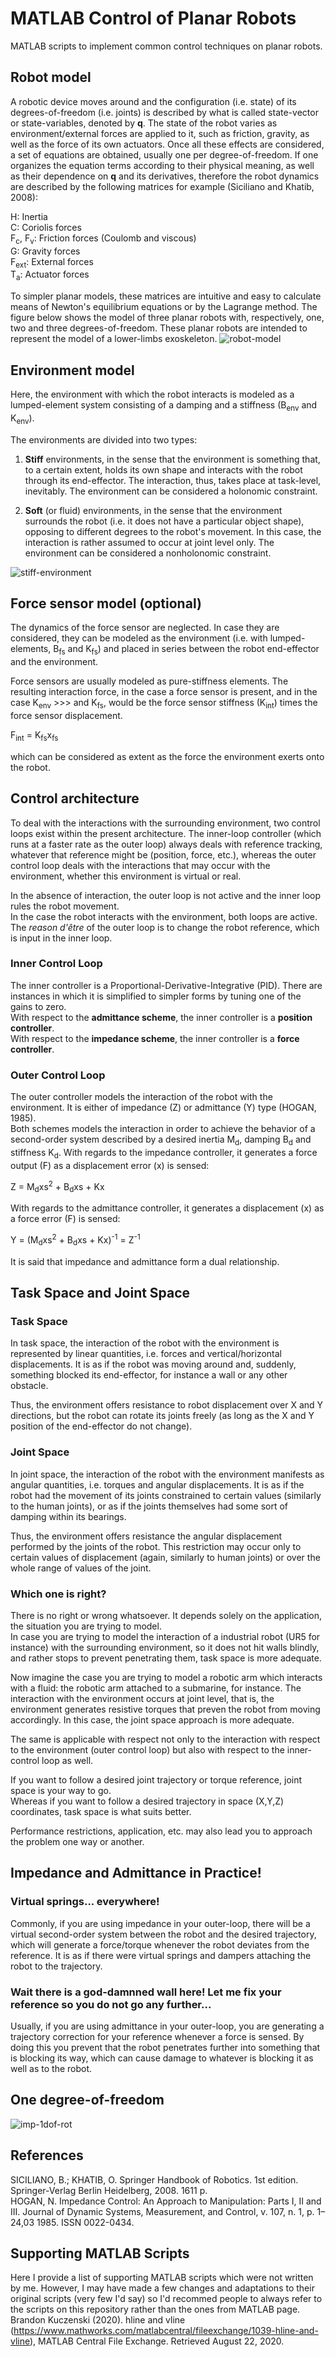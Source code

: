 # MATLAB Control of Planar Robots
MATLAB scripts to implement common control techniques on planar robots.
<!---
1. 1-DoF
   1. Impedance
      1. Joint
      1. Task
   1. Admittance
      1. Joint
      1. Task
1. 2-DoF
   1. Impedance
      1. Joint
      1. Task
   2. Admittance
      1. Joint
      2. Task
     ---> 
## Robot model
A robotic device moves around and the configuration (i.e. state) of its degrees-of-freedom (i.e. joints) is described by what is called state-vector or state-variables, denoted by <b>q</b>.
The state of the robot varies as environment/external forces are applied to it, such as friction, gravity, as well as the force of its own actuators.
Once all these effects are considered, a set of equations are obtained, usually one per degree-of-freedom.
If one organizes the equation terms according to their physical meaning, as well as their dependence on <b>q</b> and its derivatives, therefore the robot dynamics are described by the following matrices for example (Siciliano and Khatib, 2008):

H: Inertia\
C: Coriolis forces\
F<sub>c</sub>, F<sub>v</sub>: Friction forces (Coulomb and viscous)\
G: Gravity forces\
F<sub>ext</sub>: External forces\
T<sub>a</sub>: Actuator forces

To simpler planar models, these matrices are intuitive and easy to calculate means of Newton's equilibrium equations or by the Lagrange method.
The figure below shows the model of three planar robots with, respectively, one, two and three degrees-of-freedom. These planar robots are intended to represent the model of a lower-limbs exoskeleton.
![robot-model](https://github.com/iikaro/planar-robot-control/blob/master/drawings/robot-model.png)

## Environment model
Here, the environment with which the robot interacts is modeled as a lumped-element system consisting of a damping and a stiffness (B<sub>env</sub> and K<sub>env</sub>).

The environments are divided into two types: 
1. <b>Stiff</b> environments, in the sense that the environment is something that, to a certain extent, holds its own shape and interacts with the robot through its end-effector. The interaction, thus, takes place at task-level, inevitably. The environment can be considered a holonomic constraint.

2. <b>Soft</b> (or fluid) environments, in the sense that the environment surrounds the robot (i.e. it does not have a particular object shape), opposing to different degrees to the robot's movement. In this case, the interaction is rather assumed to occur at joint level only. The environment can be considered a nonholonomic constraint.

![stiff-environment](https://github.com/iikaro/planar-robot-control/blob/master/drawings/stiff-environment.png)
## Force sensor model (optional)
The dynamics of the force sensor are neglected. In case they are considered, they can be modeled as the environment (i.e. with lumped-elements, B<sub>fs</sub> and K<sub>fs</sub>) and placed in series between the robot end-effector and the environment.

Force sensors are usually modeled as pure-stiffness elements. The resulting interaction force, in the case a force sensor is present, and in the case K<sub>env</sub> >>> and K<sub>fs</sub>, would be the force sensor stiffness (K<sub>int</sub>) times the force sensor displacement.

F<sub>int</sub> = K<sub>fs</sub>x<sub>fs</sub>

which can be considered as extent as the force the environment exerts onto the robot.

## Control architecture
To deal with the interactions with the surrounding environment, two control loops exist within the present architecture. The inner-loop controller (which runs at a faster rate as the outer loop) always deals with reference tracking, whatever that reference might be (position, force, etc.), whereas the outer control loop deals with the interactions that may occur with the environment, whether this environment is virtual or real.

In the absence of interaction, the outer loop is not active and the inner loop rules the robot movement.\
In the case the robot interacts with the environment, both loops are active.\
The <i>reason d'être</i> of the outer loop is to change the robot reference, which is input in the inner loop.
   
### Inner Control Loop
   The inner controller is a Proportional-Derivative-Integrative (PID). There are instances in which it is simplified to simpler forms by tuning one of the gains to zero.\
   With respect to the <b>admittance scheme</b>, the inner controller is a <b>position controller</b>.\
   With respect to the <b>impedance scheme</b>, the inner controller is a <b>force controller</b>.
   
### Outer Control Loop
   The outer controller models the interaction of the robot with the environment. It is either of impedance (Z) or admittance (Y) type (HOGAN, 1985).\
   Both schemes models the interaction in order to achieve the behavior of a second-order system described by a desired inertia M<sub>d</sub>, damping B<sub>d</sub> and stiffness K<sub>d</sub>.
   With regards to the impedance controller, it generates a force output (F) as a displacement error (x) is sensed:
   
   Z = M<sub>d</sub>xs<sup>2</sup> + B<sub>d</sub>xs + Kx
   
   With regards to the admittance controller, it generates a displacement (x) as a force error (F) is sensed:
   
   Y = (M<sub>d</sub>xs<sup>2</sup> + B<sub>d</sub>xs + Kx)<sup>-1</sup> = Z<sup>-1</sup>
   
   It is said that impedance and admittance form a dual relationship.
   
## Task Space and Joint Space
### Task Space
In task space, the interaction of the robot with the environment is represented by linear quantities, i.e. forces and vertical/horizontal displacements. It is as if the robot was moving around and, suddenly, something blocked its end-effector, for instance a wall or any other obstacle.

Thus, the environment offers resistance to robot displacement over X and Y directions, but the robot can rotate its joints freely (as long as the X and Y position of the end-effector do not change).

### Joint Space
In joint space, the interaction of the robot with the environment manifests as angular quantities, i.e. torques and angular displacements. It is as if the robot had the movement of its joints constrained to certain values (similarly to the human joints), or as if the joints themselves had some sort of damping within its bearings.

Thus, the environment offers resistance the angular displacement performed by the joints of the robot. This restriction may occur only to certain values of displacement (again, similarly to human joints) or over the whole range of values of the joint.

### Which one is right?
There is no right or wrong whatsoever. It depends solely on the application, the situation you are trying to model.\
In case you are trying to model the interaction of a industrial robot (UR5 for instance) with the surrounding environment, so it does not hit walls blindly, and rather stops to prevent penetrating them, task space is more adequate.

Now imagine the case you are trying to model a robotic arm which interacts with a fluid: the robotic arm attached to a submarine, for instance. The interaction with the environment occurs at joint level, that is, the environment generates resistive torques that preven the robot from moving accordingly. In this case, the joint space approach is more adequate.

The same is applicable with respect not only to the interaction with respect to the environment (outer control loop) but also with respect to the inner-control loop as well.

If you want to follow a desired joint trajectory or torque reference, joint space is your way to go.\
Whereas if you want to follow a desired trajectory in space (X,Y,Z) coordinates, task space is what suits better.

Performance restrictions, application, etc. may also lead you to approach the problem one way or another.

## Impedance and Admittance in Practice!
### Virtual springs... everywhere!
Commonly, if you are using impedance in your outer-loop, there will be a virtual second-order system between the robot and the desired trajectory, which will generate a force/torque whenever the robot deviates from the reference. It is as if there were virtual springs and dampers attaching the robot to the trajectory.

### Wait there is a god-damnned wall here! Let me fix your reference so you do not go any further...
Usually, if you are using admittance in your outer-loop, you are generating a trajectory correction for your reference whenever a force is sensed. By doing this you prevent that the robot penetrates further into something that is blocking its way, which can cause damage to whatever is blocking it as well as to the robot.

## One degree-of-freedom
![imp-1dof-rot](https://github.com/iikaro/planar-robot-control/blob/master/drawings/imp-1dof/imp-1dof-joint.png)

## References
SICILIANO, B.; KHATIB, O. Springer Handbook of Robotics. 1st edition. Springer-Verlag Berlin Heidelberg, 2008. 1611 p.\
HOGAN, N. Impedance Control: An Approach to Manipulation: Parts I, II and III. Journal of Dynamic Systems, Measurement, and Control, v. 107, n. 1, p. 1–24,03 1985. ISSN 0022-0434.

## Supporting MATLAB Scripts
Here I provide a list of supporting MATLAB scripts which were not written by me. However, I may have made a few changes and adaptations to their original scripts (very few I'd say) so I'd recommed people to always refer to the scripts on this repository rather than the ones from MATLAB page.\
Brandon Kuczenski (2020). hline and vline (https://www.mathworks.com/matlabcentral/fileexchange/1039-hline-and-vline), MATLAB Central File Exchange. Retrieved August 22, 2020. 

